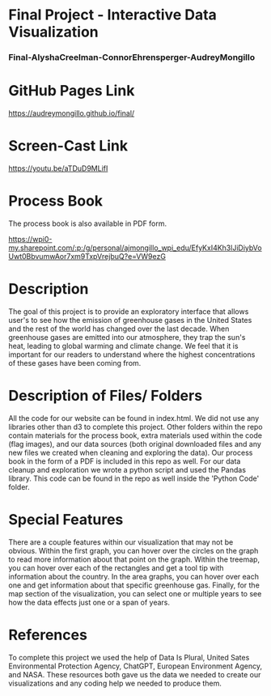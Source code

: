 Final Project - Interactive Data Visualization  
===
### Final-AlyshaCreelman-ConnorEhrensperger-AudreyMongillo

# GitHub Pages Link
https://audreymongillo.github.io/final/

# Screen-Cast Link
 https://youtu.be/aTDuD9MLifI 

# Process Book
The process book is also available in PDF form.

https://wpi0-my.sharepoint.com/:p:/g/personal/ajmongillo_wpi_edu/EfyKxI4Kh3lJiDiybVoUwt0BbvumwAor7xm9TxpVrejbuQ?e=VW9ezG

# Description
The goal of this project is to provide an exploratory interface that allows user's to see how the emission of 
greenhouse gases in the United States and the rest of the world has changed over the last decade. When greenhouse gases 
are emitted into our atmosphere, they trap the sun's heat, leading to global warming and climate change. We feel that it 
is important for our readers to understand where the highest concentrations of these gases have been coming from.

# Description of Files/ Folders
All the code for our website can be found in index.html. We did not use any libraries other than d3 to complete this 
project. Other folders within the repo contain materials for the process book, extra materials used
within the code (flag images), and our data sources (both original downloaded files and any new files we created when cleaning and exploring the data). 
Our process book in the form of a PDF is included in this repo as well. For our data cleanup and exploration we wrote a python script and used the Pandas library. This code can be found in the repo as well inside the 'Python Code' folder. 

# Special Features
There are a couple features within our visualization that may not be obvious. Within the first graph, you can hover over
the circles on the graph to read more information about that point on the graph. Within the treemap, you can hover over
each of the rectangles and get a tool tip with information about the country. In the area graphs, you can hover over 
each one and get information about that specific greenhouse gas. Finally, for the map section of the visualization, you 
can select one or multiple years to see how the data effects just one or a span of years. 

# References
To complete this project we used the help of Data Is Plural, United Sates Environmental Protection Agency, ChatGPT, 
European Environment Agency, and NASA. These resources both gave us the data we needed to create our visualizations and 
any coding help we needed to produce them.

